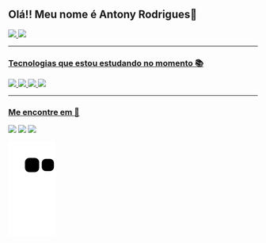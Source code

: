 ## Olá!! Meu nome é Antony Rodrigues👋
<div>
  <a href="https://github.com/TonyRodIv">
  <img height="160em" src="https://github-readme-stats.vercel.app/api?username=TonyRodIv&theme=tokyonight&show_icons=true"/>
  <img height="160em" src="https://github-readme-stats.vercel.app/api/top-langs/?username=TonyRodIv&layout=compact&langs_count=7&theme=tokyonight"/>
    </div>
  
  ---
  
### Tecnologias que estou estudando no momento 📚 
<div style="display: inline_block">
  <img    src="https://img.shields.io/badge/javascript-%23323330.svg?style=for-the-badge&logo=javascript&logoColor=%23F7DF1E">
  <img    src="https://img.shields.io/badge/html5-%23E34F26.svg?style=for-the-badge&logo=html5&logoColor=white">
  <img    src="https://img.shields.io/badge/css3-%231572B6.svg?style=for-the-badge&logo=css3&logoColor=white">
  <img src="https://img.shields.io/badge/Figma-F24E1E?style=for-the-badge&logo=figma&logoColor=white">
</div>
  
  ---
  
 ### Me encontre em 📱
  <div style="display: inline_block"> 
  <a href="https://instagram.com/tonttyx" target="_blank"><img src="https://img.shields.io/badge/-Instagram-%23E4405F?style=for-the-badge&logo=instagram&logoColor=white" target="_blank"></a>
 <a href="https://discord.com/channels/Toninho#6129" target="_blank"><img src="https://img.shields.io/badge/Discord-7289DA?style=for-the-badge&logo=discord&logoColor=white" target="_blank"></a> 
  <a href = "mailto:antony.rodriguesiv@gmail.com"><img src="https://img.shields.io/badge/-Gmail-%23333?style=for-the-badge&logo=gmail&logoColor=white" target="_blank"></a>
 
 
  ![Snake animation](https://github.com/tonyrodiv/tonyrodiv/blob/output/github-contribution-grid-snake.svg)
 
</div>
